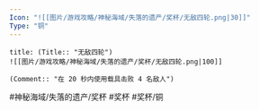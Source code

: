 ```yaml
---
Icon: "![[图片/游戏攻略/神秘海域/失落的遗产/奖杯/无敌四轮.png|30]]"
Type: "铜"
---
```

```ad-common-bronze-trophy
title: (Title:: "无敌四轮")
![[图片/游戏攻略/神秘海域/失落的遗产/奖杯/无敌四轮.png|100]]

(Comment:: "在 20 秒内使用载具击败 4 名敌人")
```

#神秘海域/失落的遗产/奖杯 #奖杯 #奖杯/铜
